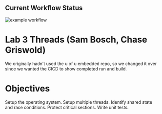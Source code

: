 ## Current Workflow Status

![example workflow](https://github.com/SamBosch77/2024-lab3-Samuel-Chase/actions/workflows/main.yml/badge.svg)

# Lab 3 Threads (Sam Bosch, Chase Griswold)
We originally hadn't used the u of u embedded repo, so we changed it over since we wanted the CICD to show completed run and build.

# Objectives
Setup the operating system.
Setup multiple threads.
Identify shared state and race conditions.
Protect critical sections.
Write unit tests.
